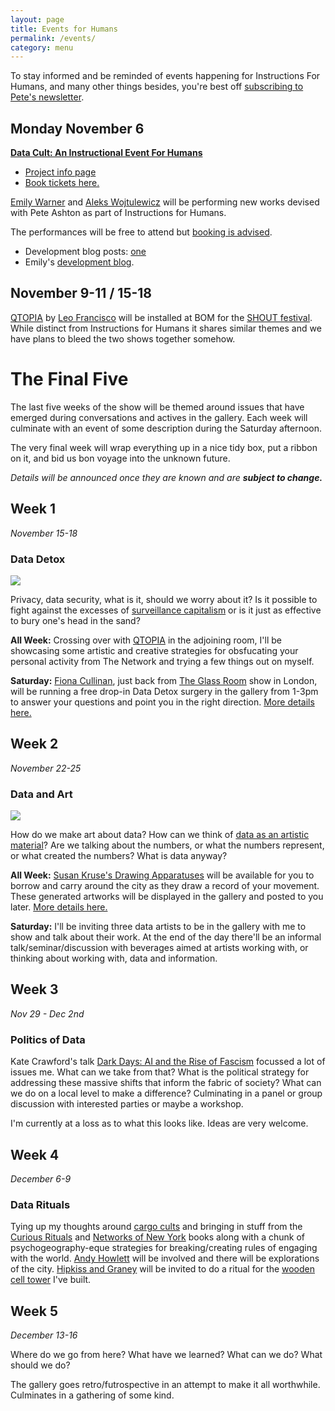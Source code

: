 ```yaml
---
layout: page
title: Events for Humans
permalink: /events/
category: menu
---
```


To stay informed and be reminded of events happening for Instructions For Humans, and many other things besides, you're best off [subscribing to Pete's newsletter](https://tinyletter.com/peteashton).


## Monday November 6

**[Data Cult: An Instructional Event For Humans](http://instructionsforhumans.com/datacult/)**

- [Project info page](http://instructionsforhumans.com/datacult/)
- [Book tickets here.](https://www.eventbrite.co.uk/e/data-cult-an-instructional-event-for-humans-tickets-39044827129)

[Emily Warner](https://emily-warner.com) and [Aleks Wojtulewicz](http://a-w-a.co.uk) will be performing new works devised with Pete Ashton as part of Instructions for Humans. 

The performances will be free to attend but [booking is advised](https://www.eventbrite.co.uk/e/data-cult-an-instructional-event-for-humans-tickets-39044827129). 

- Development blog posts: [one](http://blog.peteashton.com/art/2017/11/02/ifh029/) 
- Emily's [development blog](https://ifhekw.tumblr.com).

## November 9-11 / 15-18

[QTOPIA](http://www.bom.org.uk/event/qtopia/) by [Leo Francisco](http://queerzone3000.net/) will be installed at BOM for the [SHOUT festival](http://www.shoutfestival.co.uk/whats-on/all-shows/shout-17-qtopia-leo-francisco/). While distinct from Instructions for Humans it shares similar themes and we have plans to bleed the two shows together somehow. 

# The Final Five

The last five weeks of the show will be themed around issues that have emerged during conversations and actives in the gallery. Each week will culminate with an event of some description during the Saturday afternoon. 

The very final week will wrap everything up in a nice tidy box, put a ribbon on it, and bid us bon voyage into the unknown future. 

*Details will be announced once they are known and are* ***subject to change.*** 

## Week 1

*November 15-18*

### Data Detox

![](http://instructionsforhumans.com/images/datadetox.jpg)

Privacy, data security, what is it, should we worry about it? Is it possible to fight against the excesses of [surveillance capitalism](https://en.wikipedia.org/wiki/Surveillance_capitalism) or is it just as effective to bury one's head in the sand? 

**All Week:** Crossing over with [QTOPIA](http://www.bom.org.uk/event/qtopia/) in the adjoining room, I'll be showcasing some artistic and creative strategies for obsfucating your personal activity from The Network and trying a few things out on myself. 

**Saturday:** [Fiona Cullinan](http://fionacullinan.com/projects/infosecurity/), just back from [The Glass Room](https://theglassroom.org) show in London, will be running a free drop-in Data Detox surgery in the gallery from 1-3pm to answer your questions and point you in the right direction. [More details here.](http://www.bom.org.uk/event/data-detox-surgery/) 

## Week 2

*November 22-25*

### Data and Art

![](http://instructionsforhumans.com/images/kruse1-1.jpg)


How do we make art about data? How can we think of [data as an artistic material](http://www.mitpressjournals.org/doi/abs/10.1162/LEON_a_01414)? Are we talking about the numbers, or what the numbers represent, or what created the numbers? What is data anyway? 

**All Week:** [Susan Kruse's Drawing Apparatuses](http://instructionsforhumans.com/kruse/) will be available for you to borrow and carry around the city as they draw a record of your movement. These generated artworks will be displayed in the gallery and posted to you later. [More details here.](http://instructionsforhumans.com/kruse/) 

**Saturday:** I'll be inviting three data artists to be in the gallery with me to show and talk about their work. At the end of the day there'll be an informal talk/seminar/discussion with beverages aimed at artists working with, or thinking about working with, data and information. 

## Week 3

*Nov 29 - Dec 2nd*

### Politics of Data

Kate Crawford's talk [Dark Days: AI and the Rise of Fascism](https://www.youtube.com/watch?v=Dlr4O1aEJvI) focussed a lot of issues me. What can we take from that? What is the political strategy for addressing these massive shifts that inform the fabric of society? What can we do on a local level to make a difference? Culminating in a panel or group discussion with interested parties or maybe a workshop.

I'm currently at a loss as to what this looks like. Ideas are very welcome. 

## Week 4

*December 6-9*

### Data Rituals

Tying up my thoughts around [cargo cults](https://en.wikipedia.org/wiki/Cargo_cult) and bringing in stuff from the [Curious Rituals](http://curiousrituals.nearfuturelaboratory.com) and [Networks of New York](http://amzn.to/2tCcPU7) books along with a chunk of psychogeography-eque strategies for breaking/creating rules of engaging with the world. [Andy Howlett](http://andyhowlett.co.uk) will be involved and there will be explorations of the city. [Hipkiss and Graney](https://www.hipkissandgraney.com) will be invited to do a ritual for the [wooden cell tower](http://instructionsforhumans.com/works/) I've built.

## Week 5

*December 13-16*

Where do we go from here? What have we learned? What can we do? What should we do? 

The gallery goes retro/futrospective in an attempt to make it all worthwhile. Culminates in a gathering of some kind. 
